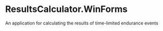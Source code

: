 # ResultsCalculator.WinForms
An application for calculating the results of time-limited endurance events
